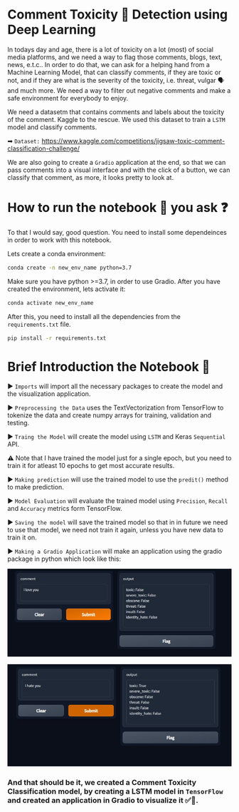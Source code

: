 # Comment Toxicity 🧪 Detection using Deep Learning

In todays day and age, there is a lot of toxicity on a lot (most) of social media platforms, and we need a way to flag those comments, blogs, text, news, e.t.c.. In order to do that, we can ask for a helping hand from a Machine Learning Model, that can classify comments, if they are toxic or not, and if they are what is the severity of the toxicity, i.e. threat, vulgar 🗣 and much more. We need a way to filter out negative comments and make a safe environment for everybody to enjoy.

We need a datasetm that contains comments and labels about the toxicity of the comment. Kaggle to the rescue. We used this dataset to train a `LSTM` model and classify comments.

➡ `Dataset:` https://www.kaggle.com/competitions/jigsaw-toxic-comment-classification-challenge/

We are also going to create a `Gradio` application at the end, so that we can pass comments into a visual interface and with the click of a button, we can classify that comment, as more, it looks pretty to look at.

# How to run the notebook 📓 you ask ❓

To that I would say, good question. You need to install some dependeinces in order to work with this notebook.

Lets create a conda environment:

```Bash
conda create -n new_env_name python=3.7
```

Make sure you have python >=3.7, in order to use Gradio. After you have created the environment, lets activate it:

```Bash
conda activate new_env_name
```

After this, you need to install all the dependencies from the `requirements.txt` file.

```Bash
pip install -r requirements.txt
```

# Brief Introduction the Notebook 📒

▶ `Imports` will import all the necessary packages to create the model and the visualization application.

▶ `Preprocessing the Data` uses the TextVectorization from TensorFlow to tokenize the data and create numpy arrays for training, validation and testing.

▶ `Traing the Model` will create the model using `LSTM` and Keras `Sequential` API. 

⚠ Note that I have trained the model just for a single epoch, but you need to train it for atleast 10 epochs to get most accurate results.

▶ `Making prediction` will use the trained model to use the `predit()` method to make prediction.

▶ `Model Evaluation` will evaluate the trained model using `Precision`, `Recall` and `Accuracy` metrics form TensorFlow.

▶ `Saving the model` will save the trained model so that in in future we need to use that model, we need not train it again, unless you have new data to train it on.

▶ `Making a Gradio Application` will make an application using the gradio package in python which look like this:

![positive_sample](./samples/positive_sample.jpg)

![negative_sample](./samples/negative_sample.jpg)

### And that should be it, we created a Comment Toxicity Classification model, by creating a LSTM model in `TensorFlow` and created an application in Gradio to visualize it  ✅🏁.